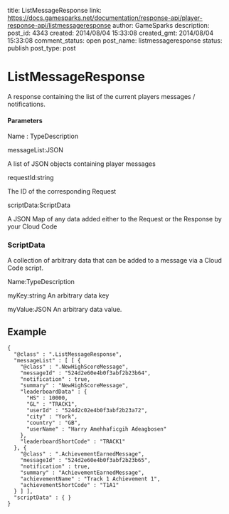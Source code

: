 title: ListMessageResponse
link: https://docs.gamesparks.net/documentation/response-api/player-response-api/listmessageresponse
author: GameSparks
description: 
post_id: 4343
created: 2014/08/04 15:33:08
created_gmt: 2014/08/04 15:33:08
comment_status: open
post_name: listmessageresponse
status: publish
post_type: post

<!--A response containing the list of the current players messages / notifications. -->

# ListMessageResponse

A response containing the list of the current players messages / notifications.

#### Parameters

Name : TypeDescription

messageList:JSON

A list of JSON objects containing player messages

requestId:string

The ID of the corresponding Request

scriptData:ScriptData

A JSON Map of any data added either to the Request or the Response by your Cloud Code

### ScriptData

A collection of arbitrary data that can be added to a message via a Cloud Code script.

Name:TypeDescription

myKey:string
An arbitrary data key

myValue:JSON
An arbitrary data value.
  


## Example
    
    
    {
      "@class" : ".ListMessageResponse",
      "messageList" : [ [ {
        "@class" : ".NewHighScoreMessage",
        "messageId" : "524d2e60e4b0f3abf2b23b64",
        "notification" : true,
        "summary" : "NewHighScoreMessage",
        "leaderboardData" : {
          "HS" : 10000,
          "GL" : "TRACK1",
          "userId" : "524d2c02e4b0f3abf2b23a72",
          "city" : "York",
          "country" : "GB",
          "userName" : "Harry Amehhaficgih Adeagbosen"
        },
        "leaderboardShortCode" : "TRACK1"
      }, {
        "@class" : ".AchievementEarnedMessage",
        "messageId" : "524d2e60e4b0f3abf2b23b65",
        "notification" : true,
        "summary" : "AchievementEarnedMessage",
        "achievementName" : "Track 1 Achievement 1",
        "achievementShortCode" : "T1A1"
      } ] ],
      "scriptData" : { }
    }